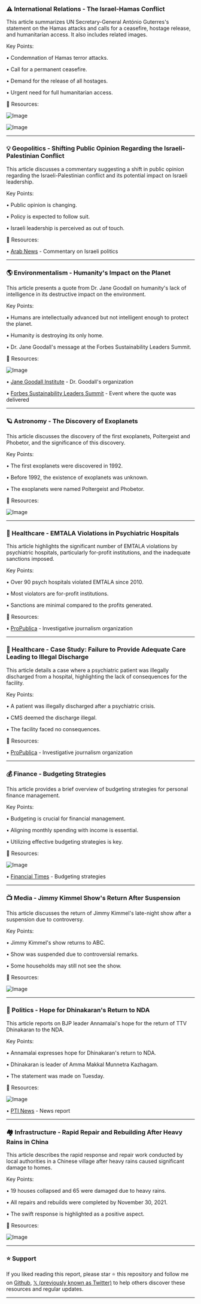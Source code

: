 ### ⚠️ International Relations - The Israel-Hamas Conflict

This article summarizes UN Secretary-General António Guterres's statement on the Hamas attacks and calls for a ceasefire, hostage release, and humanitarian access.  It also includes related images.

Key Points:

• Condemnation of Hamas terror attacks.

• Call for a permanent ceasefire.

• Demand for the release of all hostages.

• Urgent need for full humanitarian access.


🔗 Resources:

![Image](https://pbs.twimg.com/amplify_video_thumb/1970487845413412864/img/YW1o5XVX2nu0Z5f6.jpg)

![Image](https://pbs.twimg.com/amplify_video_thumb/1970487096579084288/img/gy9oVs1yNU7wxLRW?format=jpg&name=240x240)


---

### 💡 Geopolitics - Shifting Public Opinion Regarding the Israeli-Palestinian Conflict

This article discusses a commentary suggesting a shift in public opinion regarding the Israeli-Palestinian conflict and its potential impact on Israeli leadership.

Key Points:

• Public opinion is changing.

• Policy is expected to follow suit.

• Israeli leadership is perceived as out of touch.


🔗 Resources:

• [Arab News](https://x.com/arabnews/status/1970484548417863692) - Commentary on Israeli politics


---

### 🌎 Environmentalism - Humanity's Impact on the Planet

This article presents a quote from Dr. Jane Goodall on humanity's lack of intelligence in its destructive impact on the environment.

Key Points:

• Humans are intellectually advanced but not intelligent enough to protect the planet.

• Humanity is destroying its only home.

• Dr. Jane Goodall's message at the Forbes Sustainability Leaders Summit.


🔗 Resources:

![Image](https://pbs.twimg.com/amplify_video_thumb/1970483471882563584/img/qXRyEsb-yyZTUgjI.jpg)

• [Jane Goodall Institute](https://x.com/JaneGoodallInst) - Dr. Goodall's organization

• [Forbes Sustainability Leaders Summit](https://x.com/hashtag/ForbesSustainabilityLeaders?src=hashtag_click) - Event where the quote was delivered


---

### 🪐 Astronomy - The Discovery of Exoplanets

This article discusses the discovery of the first exoplanets, Poltergeist and Phobetor, and the significance of this discovery.

Key Points:

• The first exoplanets were discovered in 1992.

• Before 1992, the existence of exoplanets was unknown.

• The exoplanets were named Poltergeist and Phobetor.


🔗 Resources:

![Image](https://pbs.twimg.com/ext_tw_video_thumb/1970481279696261120/pu/img/dVh5bH-sx82FttdF.jpg)


---

### 🏥 Healthcare - EMTALA Violations in Psychiatric Hospitals

This article highlights the significant number of EMTALA violations by psychiatric hospitals, particularly for-profit institutions, and the inadequate sanctions imposed.

Key Points:

• Over 90 psych hospitals violated EMTALA since 2010.

• Most violators are for-profit institutions.

• Sanctions are minimal compared to the profits generated.


🔗 Resources:

• [ProPublica](https://x.com/propublica) - Investigative journalism organization


---

### 🏥 Healthcare - Case Study: Failure to Provide Adequate Care Leading to Illegal Discharge

This article details a case where a psychiatric patient was illegally discharged from a hospital, highlighting the lack of consequences for the facility.

Key Points:

• A patient was illegally discharged after a psychiatric crisis.

• CMS deemed the discharge illegal.

• The facility faced no consequences.


🔗 Resources:

• [ProPublica](https://x.com/propublica) - Investigative journalism organization


---

### 💰 Finance - Budgeting Strategies

This article provides a brief overview of budgeting strategies for personal finance management.

Key Points:

• Budgeting is crucial for financial management.

• Aligning monthly spending with income is essential.

• Utilizing effective budgeting strategies is key.


🔗 Resources:

![Image](https://pbs.twimg.com/media/G1iHBK0XEAAE45L?format=jpg&name=small)

• [Financial Times](https://on.ft.com/4pssN02) - Budgeting strategies


---

### 📺 Media - Jimmy Kimmel Show's Return After Suspension

This article discusses the return of Jimmy Kimmel's late-night show after a suspension due to controversy.

Key Points:

• Jimmy Kimmel's show returns to ABC.

• Show was suspended due to controversial remarks.

• Some households may still not see the show.


🔗 Resources:

![Image](https://pbs.twimg.com/media/G1iHBjrXgAAYYoN?format=jpg&name=small)


---

### 📰 Politics - Hope for Dhinakaran's Return to NDA

This article reports on BJP leader Annamalai's hope for the return of TTV Dhinakaran to the NDA.

Key Points:

• Annamalai expresses hope for Dhinakaran's return to NDA.

• Dhinakaran is leader of Amma Makkal Munnetra Kazhagam.

• The statement was made on Tuesday.


🔗 Resources:

![Image](https://pbs.twimg.com/amplify_video_thumb/1970470203525099520/img/5nfrRtpds4IKYdSm.jpg)

• [PTI News](https://ptinews.com/story/national) - News report


---

### 🏘️ Infrastructure - Rapid Repair and Rebuilding After Heavy Rains in China

This article describes the rapid response and repair work conducted by local authorities in a Chinese village after heavy rains caused significant damage to homes.

Key Points:

• 19 houses collapsed and 65 were damaged due to heavy rains.

• All repairs and rebuilds were completed by November 30, 2021.

• The swift response is highlighted as a positive aspect.


🔗 Resources:

![Image](https://pbs.twimg.com/media/G1iAwd-aoAE7XxG?format=jpg&name=small)


---

### ⭐️ Support

If you liked reading this report, please star ⭐️ this repository and follow me on [Github](https://github.com/Drix10), [𝕏 (previously known as Twitter)](https://x.com/DRIX_10_) to help others discover these resources and regular updates.

---